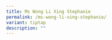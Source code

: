 ```yaml
---
title: Ms Wong Li Xing Stephanie
permalink: /ms-wong-li-xing-stephanie/
variant: tiptap
description: ""
---
```

